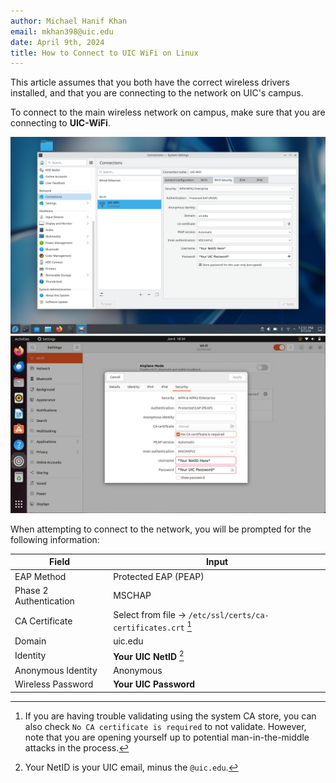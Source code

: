 ```yaml
---
author: Michael Hanif Khan
email: mkhan398@uic.edu
date: April 9th, 2024
title: How to Connect to UIC WiFi on Linux
---
```


This article assumes that you both have the correct wireless drivers installed, and that you are connecting to the network on UIC's campus.

To connect to the main wireless network on campus, make sure that you are connecting to **UIC-WiFi**.

![A user with a KDE desktop connecting to UIC WiFi via the GUI on Fedora.](static/UIC-WiFi/uic-connection-example.png)
![A user with a GNOME desktop connecting to UIC WiFi.](static/UIC-WiFi/gnome-wifi.png)

When attempting to connect to the network, you will be prompted for the following information:

| Field | Input |
| ----- | ----- |
| EAP Method | Protected EAP (PEAP) |
| Phase 2 Authentication | MSCHAP |
| CA Certificate | Select from file -> `/etc/ssl/certs/ca-certificates.crt` [^1] |
| Domain | uic.edu |
| Identity | **Your UIC NetID** [^2]|
| Anonymous Identity | Anonymous |
| Wireless Password | **Your UIC Password** |

[^1]: If you are having trouble validating using the system CA store, you can also check `No CA certificate is required` to not validate. However, note that you are opening yourself up to potential man-in-the-middle attacks in the process.
[^2]: Your NetID is your UIC email, minus the `@uic.edu`.
